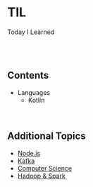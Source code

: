 # TIL
Today I Learned

<br><br>

## Contents
* Languages
  - Kotlin


<br>

## Additional Topics

- <a href="https://github.com/jinnyy/study-node.js"> Node.js </a>
- <a href="https://github.com/jinnyy/study-kafka"> Kafka </a>
- <a href="https://github.com/nuri1126/Today-We-Learn"> Computer Science </a>
- <a href="https://github.com/nuri1126/Today-We-Learn/tree/master/DataEngineering"> Hadoop & Spark </a>
